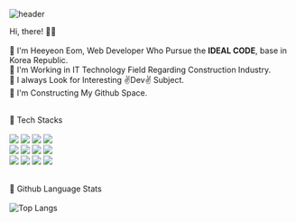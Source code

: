 ![header](https://capsule-render.vercel.app/api?type=Waving&color=gradient&customColorList=0,2,2,5,30&text=Welcome&nbsp;here!&fontColor=EDF0F5&animation=fadeIn)

Hi, there! 🙋‍♀️<br/><br/>
🌱 I'm Heeyeon Eom, Web Developer Who Pursue the <b>IDEAL CODE</b>, base in Korea Republic. <br/>
💃 I'm Working in IT Technology Field Regarding Construction Industry.<br/>
🌷 I always Look for Interesting ✌️Dev✌️ Subject.<br/>
🧊 I'm Constructing My Github Space.<br/>
<br/>

📌 Tech Stacks <br/><br/>
<img src="https://img.shields.io/badge/java-00A98F?style=for-the-badge&logo=java&logoColor=white"> <img src="https://img.shields.io/badge/javascript-F7DF1E?style=for-the-badge&logo=javascript&logoColor=black">
<img src="https://img.shields.io/badge/spring-6DB33F?style=for-the-badge&logo=spring&logoColor=white">
<img src="https://img.shields.io/badge/jquery-0769AD?style=for-the-badge&logo=jquery&logoColor=white">
<br/>
<img src="https://img.shields.io/badge/oracle-F80000?style=for-the-badge&logo=oracle&logoColor=white"> <img src="https://img.shields.io/badge/postgresql-4169E1?style=for-the-badge&logo=postgresql&logoColor=white">
<img src="https://img.shields.io/badge/mysql-4479A1?style=for-the-badge&logo=mysql&logoColor=white">
<img src="https://img.shields.io/badge/mariadb-003545?style=for-the-badge&logo=mariadb&logoColor=white">
<br/>
<img src="https://img.shields.io/badge/linux-FCC624?style=for-the-badge&logo=linux&logoColor=black"> <img src="https://img.shields.io/badge/svn-FC494A?style=for-the-badge&logo=svn&logoColor=white">
<img src="https://img.shields.io/badge/github-181717?style=for-the-badge&logo=github&logoColor=white">
<img src="https://img.shields.io/badge/gitlab-FC6D26?style=for-the-badge&logo=gitlab&logoColor=white">
<br/>
<br/>

📌 Github Language Stats<br/><br/>
![Top Langs](https://github-readme-stats.vercel.app/api/top-langs/?username=heeDevUniq&layout=compact&theme=graywhite)
